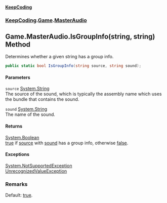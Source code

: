 #### [KeepCoding](index.md 'index')
### [KeepCoding](KeepCoding.md 'KeepCoding').[Game](Game.md 'KeepCoding.Game').[MasterAudio](Game.MasterAudio.md 'KeepCoding.Game.MasterAudio')
## Game.MasterAudio.IsGroupInfo(string, string) Method
Determines whether a given string has a group info.  
```csharp
public static bool IsGroupInfo(string source, string sound);
```
#### Parameters
<a name='KeepCoding.Game.MasterAudio.IsGroupInfo(string.string).source'></a>
`source` [System.String](https://docs.microsoft.com/en-us/dotnet/api/System.String 'System.String')  
The source of the sound, which is typically the assembly name which uses the bundle that contains the sound.
  
<a name='KeepCoding.Game.MasterAudio.IsGroupInfo(string.string).sound'></a>
`sound` [System.String](https://docs.microsoft.com/en-us/dotnet/api/System.String 'System.String')  
The name of the sound.
  
#### Returns
[System.Boolean](https://docs.microsoft.com/en-us/dotnet/api/System.Boolean 'System.Boolean')  
[true](https://docs.microsoft.com/en-us/dotnet/csharp/language-reference/builtin-types/bool 'https://docs.microsoft.com/en-us/dotnet/csharp/language-reference/builtin-types/bool') if [source](Game.MasterAudio.IsGroupInfo.k71LXjAQ9FQhGJA64b20lw.md#KeepCoding.Game.MasterAudio.IsGroupInfo(string.string).source 'KeepCoding.Game.MasterAudio.IsGroupInfo(string, string).source') with [sound](Game.MasterAudio.IsGroupInfo.k71LXjAQ9FQhGJA64b20lw.md#KeepCoding.Game.MasterAudio.IsGroupInfo(string.string).sound 'KeepCoding.Game.MasterAudio.IsGroupInfo(string, string).sound') has a group info, otherwise [false](https://docs.microsoft.com/en-us/dotnet/csharp/language-reference/builtin-types/bool 'https://docs.microsoft.com/en-us/dotnet/csharp/language-reference/builtin-types/bool').
#### Exceptions
[System.NotSupportedException](https://docs.microsoft.com/en-us/dotnet/api/System.NotSupportedException 'System.NotSupportedException')  
[UnrecognizedValueException](UnrecognizedValueException.md 'KeepCoding.Internal.UnrecognizedValueException')  
### Remarks
Default: [true](https://docs.microsoft.com/en-us/dotnet/csharp/language-reference/builtin-types/bool 'https://docs.microsoft.com/en-us/dotnet/csharp/language-reference/builtin-types/bool').  
